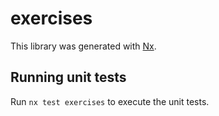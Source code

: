 # exercises

This library was generated with [Nx](https://nx.dev).

## Running unit tests

Run `nx test exercises` to execute the unit tests.
